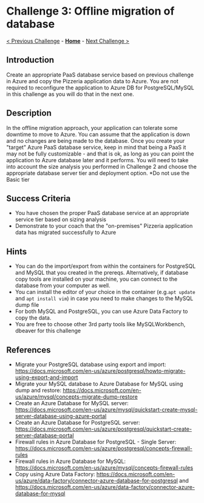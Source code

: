 # Challenge 3: Offline migration of database

[< Previous Challenge](./02-size-analysis.md) - **[Home](../README.md)** - [Next Challenge >](./04-offline-cutover-validation.md)

## Introduction

Create an appropriate PaaS database service based on previous challenge in Azure and copy the Pizzeria application data to Azure. 
You are not required to reconfigure the application to Azure DB for PostgreSQL/MySQL in this challenge as you will do that in the next one. 

## Description

In the offline migration approach, your application can tolerate some downtime to move to Azure. You can assume that the application is down and no changes are being made to the database. Once you create your "target" Azure PaaS database service, keep in mind that being a PaaS it may not be fully customizable - and that is ok, as long as you can point the application to Azure database later and it performs. You will need to take into account the size analysis you performed in Challenge 2 and choose the appropriate database server tier and deployment option. *Do not use the Basic tier

## Success Criteria

* You have chosen the proper PaaS database service at an appropriate service tier based on sizing analysis
* Demonstrate to your coach that the "on-premises" Pizzeria application data has migrated successfully to Azure

## Hints

* You can do the import/export from within the containers for PostgreSQL and MySQL that you created in the prereqs. Alternatively, if database copy tools are installed on your machine, you can connect to the database from your computer as well. 
* You can install the editor of your choice in the container (e.g.`apt update` and `apt install vim`) in case you need to make changes to the MySQL dump file
* For both MySQL and PostgreSQL, you can use Azure Data Factory to copy the data.
* You are free to choose other 3rd party tools like MySQLWorkbench, dbeaver for this challenge

## References
* Migrate your PostgreSQL database using export and import: https://docs.microsoft.com/en-us/azure/postgresql/howto-migrate-using-export-and-import
* Migrate your MySQL database to Azure Database for MySQL using dump and restore: https://docs.microsoft.com/en-us/azure/mysql/concepts-migrate-dump-restore
* Create an Azure Database for MySQL server: https://docs.microsoft.com/en-us/azure/mysql/quickstart-create-mysql-server-database-using-azure-portal
* Create an Azure Database for PostgreSQL server: https://docs.microsoft.com/en-us/azure/postgresql/quickstart-create-server-database-portal
* Firewall rules in Azure Database for PostgreSQL - Single Server: https://docs.microsoft.com/en-us/azure/postgresql/concepts-firewall-rules 
* Firewall rules in Azure Database for MySQL: https://docs.microsoft.com/en-us/azure/mysql/concepts-firewall-rules 
* Copy using Azure Data Factory: https://docs.microsoft.com/en-us/azure/data-factory/connector-azure-database-for-postgresql and https://docs.microsoft.com/en-us/azure/data-factory/connector-azure-database-for-mysql
 
